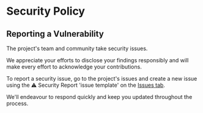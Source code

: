 # Security Policy

## Reporting a Vulnerability

The project's team and community take security issues.

We appreciate your efforts to disclose your findings responsibly and will make every effort to acknowledge your contributions.

To report a security issue, go to the project's issues and create a new issue using the ⚠️ Security Report 'issue template' on the [Issues tab](../issues).

We'll endeavour to respond quickly and keep you updated throughout the process.
